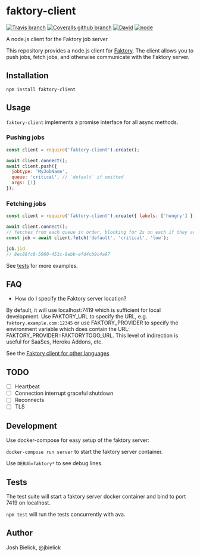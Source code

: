 # faktory-client

[![Travis branch](https://img.shields.io/travis/jbielick/faktory-client/master.svg)](https://travis-ci.org/jbielick/faktory-client)
[![Coveralls github branch](https://img.shields.io/coveralls/github/jbielick/faktory-client/master.svg)](https://coveralls.io/github/jbielick/faktory-client)
[![David](https://img.shields.io/david/jbielick/faktory-client.svg)](#)
[![node](https://img.shields.io/node/v/faktory-client.svg)]()

A node.js client for the Faktory job server

This repository provides a node.js client for [Faktory](https://github.com/contribsys/faktory). The client allows you to push jobs, fetch jobs, and otherwise communicate with the Faktory server.

## Installation

```
npm install faktory-client
```

## Usage

`faktory-client` implements a promise interface for all async methods.

### Pushing jobs

```js
const client = require('faktory-client').create();

await client.connect();
await client.push({
  jobtype: 'MyJobName',
  queue: 'critical', // `default` if omitted
  args: [1]
});
```

### Fetching jobs

```js
const client = require('faktory-client').create({ labels: ['hungry'] });

await client.connect();
// fetches from each queue in order, blocking for 2s on each if they are empty
const job = await client.fetch('default', 'critical', 'low');

job.jid
// 8ec88fc8-5060-451c-8ebb-efd4cb9c4a97
```

See [tests](test) for more examples.

## FAQ

* How do I specify the Faktory server location?

By default, it will use localhost:7419 which is sufficient for local development.
Use FAKTORY_URL to specify the URL, e.g. `faktory.example.com:12345` or
use FAKTORY_PROVIDER to specify the environment variable which does
contain the URL: FAKTORY_PROVIDER=FAKTORYTOGO_URL.  This level of
indirection is useful for SaaSes, Heroku Addons, etc.

See the [Faktory client for other languages](https://github.com/contribsys/faktory/wiki/Related-Projects)

## TODO

- [ ] Heartbeat
- [ ] Connection interrupt graceful shutdown
- [ ] Reconnects
- [ ] TLS

## Development

Use docker-compose for easy setup of the faktory server:

`docker-compose run server` to start the faktory server container.

Use `DEBUG=faktory*` to see debug lines.

## Tests

The test suite will start a faktory server docker container and bind to
port 7419 on localhost.

`npm test` will run the tests concurrently with ava.

## Author

Josh Bielick, @jbielick

